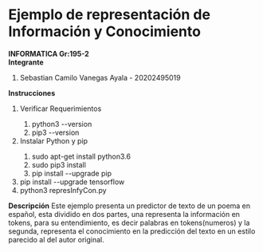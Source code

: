# Ejemplo de representación de Información y Conocimiento
<b>INFORMATICA Gr:195-2</b>
<br>
<b>Integrante</b>
<ol>
  <li>Sebastian Camilo Vanegas Ayala - 20202495019</li>
</ol>
<b>Instrucciones</b>
<ol>
  <li>Verificar Requerimientos</li>
  <ol>
      <li>python3 --version</li>
      <li>pip3 --version</li>
  </ol>
  <li>Instalar Python y pip</li>
  <ol>
      <li>sudo apt-get install python3.6</li>
      <li>sudo pip3 install</li>
      <li>pip install --upgrade pip</li>
  </ol>
  <li>pip install --upgrade tensorflow</li>
  <li>python3 represInfyCon.py</li>
</ol>
<b>Descripción</b>
Este ejemplo presenta un predictor de texto de un poema en español, esta dividido en dos partes, una representa la información en tokens, para su entendimiento, es decir palabras en tokens(numeros) y la segunda, representa el conocimiento en la predicción del texto en un estilo parecido al del autor original.
